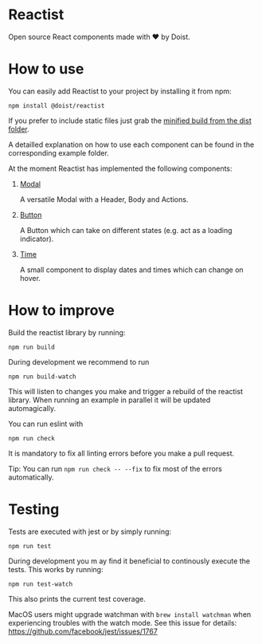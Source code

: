 # Reactist

Open source React components made with ❤️ by Doist.

# How to use

You can easily add Reactist to your project by installing it from npm:
```
npm install @doist/reactist
```
If you prefer to include static files just grab the [minified build from the dist folder](dist/reactist.js).

A detailled explanation on how to use each component can be found in the corresponding example folder.

At the moment Reactist has implemented the following components:

1. [Modal](examples/modal/README.md)

   A versatile Modal with a Header, Body and Actions.
2. [Button](examples/button/README.md)

   A Button which can take on different states (e.g. act as a loading indicator).

3. [Time](examples/time/README.md)

    A small component to display dates and times which can change on hover.

# How to improve

Build the reactist library by running:
```
npm run build
```

During development we recommend to run
```
npm run build-watch
```
This will listen to changes you make and trigger a rebuild of the reactist library. When running an example in parallel it will be updated automagically.

You can run eslint with
```
npm run check
```
It is mandatory to fix all linting errors before you make a pull request.

Tip: You can run `npm run check -- --fix` to fix most of the errors automatically.

# Testing

Tests are executed with jest or by simply running:
```
npm run test
```

During development you m ay find it beneficial to continously execute the tests. This works by running:
```
npm run test-watch
```
This also prints the current test coverage.

MacOS users might upgrade watchman with `brew install watchman` when experiencing troubles with the watch mode. See this issue for details: https://github.com/facebook/jest/issues/1767

<!-- STORY -->
